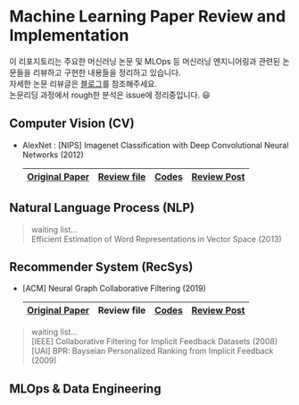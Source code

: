 # Machine Learning Paper Review and Implementation

이 리포지토리는 주요한 머신러닝 논문 및 MLOps 등 머신러닝 엔지니어링과 관련된 논문들을 리뷰하고 구현한 내용들을 정리하고 있습니다.  
자세한 논문 리뷰글은 [블로그](https://cow-coding.github.io/categories/paper-review/)를 참조해주세요.  
논문리딩 과정에서 rough한 분석은 issue에 정리중입니다. 😃

## Computer Vision (CV)

- AlexNet : [NIPS] Imagenet Classification with Deep Convolutional Neural Networks (2012)

  |[Original Paper](https://proceedings.neurips.cc/paper/2012/file/c399862d3b9d6b76c8436e924a68c45b-Paper.pdf) |[Review file](https://github.com/cow-coding/Machine-Learning-Paper-Review-and-Implementation/blob/main/presentation/AlexNet/AlexNet_presentation.pdf)| [Codes](https://github.com/cow-coding/Machine-Learning-Paper-Review-and-Implementation/tree/main/implementation_code/AlexNet/model.py)|[Review Post](https://cow-coding.github.io/posts/alexnet/)|
  |:---:|:---:|:---:|:---:|
  

## Natural Language Process (NLP)

> waiting list...  
> Efficient Estimation of Word Representations in Vector Space (2013)

## Recommender System (RecSys)

- [ACM] Neural Graph Collaborative Filtering (2019)

  |[Original Paper](https://arxiv.org/abs/1905.08108) | Review file | [Codes](https://github.com/cow-coding/Machine-Learning-Paper-Review-and-Implementation/blob/main/implementation_code/NGCF/model.py) |[Review Post](https://cow-coding.github.io/posts/ngcf/)|
  |:---:|:---:|:---:|:---:|

> waiting list...  
> [IEEE] Collaborative Filtering for Implicit Feedback Datasets (2008)  
> [UAI] BPR: Bayseian Personalized Ranking from Implicit Feedback (2009)  

## MLOps & Data Engineering
